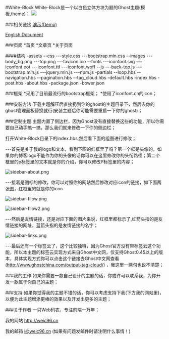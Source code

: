 #White-Block
White-Block是一个以白色立体方块为题的Ghost主题(模板,theme)；
![](https://github.com/Weic96/Whie-Block/blob/master/about-images/white-block.jpg)

###相关链接
[演示(Demo)](http://weic.ghost.io)

[English Document](https://github.com/Weic96/Whie-Block/blob/master/EN-README.md)

###页面
	*首页
    *文章页
    *关于页面

####结构
	-assets
    	--css
        	---style.css
            ---bootstrap.min.css
        --images
        	---body_bg.png
            ---top.png
            ---favicon.ico
        --fonts
        	---iconfont.svg
            ---iconfont.eot
            ---iconfont.ttf
            ---iconfont.woff
        --js
        	---back-top.js
            ---bootstrap.min.js
            ---jquery.min.js
            ---npm.js
    -partials
    	--loop.hbs
        --navigation.hbs
        --pagination.hbs
        --tag_cloud.hbs
    -default.hbs
    -index.hbs
    -post.hbs
    -about.hbs
    -package.json
    -bower.json
    
###框架
	*采用了目前最流行的bootstrap框架；
    *使用了iconfont.cn的icon；
    
###安装方法
下载主题解压后直接扔到你的ghost的主题目录下，然后去你的ghost管理面板替换就行(安装主题后你可能需要重启一下你的ghost)；

###定制主题
主题内置了侧边栏，因为Ghost没有直接替换这些的功能，所以你需要自己动手搞一搞，那么我们就来修改一下你的侧边栏；

打开White-Block目录下的index.hbs,然后看下面的组图进行修改；

---首先是关于我的logo和文本，看到下图的红框里了吗？第一个框是头像的，如果你的博客logo不能作为你的头像的话你可以在这里修改你的头衔路径；第二个框里的p标签里的文本就是你的介绍，你可以修改P标签里的内容；

![sidebar-about.png](https://github.com/Weic96/Whie-Block/blob/master/about-images/sidebar-about.png)

---接着是图标的修改，你可以对照你的网站然后修改对应icon的链接，如下面两张图，红框里的就是你的icon

![sidebar-fllow.png](https://github.com/Weic96/Whie-Block/blob/master/about-images/sidebar-fllow.png)


![sidebar-fllow2.png](https://github.com/Weic96/Whie-Block/blob/master/about-images/sidebar-fllow2.png)

---然后是友情链接，还是对应下面的图片来说，红框里都标示了,红箭头指的是友情链接的网址，蓝箭头指的是友情链接的名字；

![sidebar-links.png](https://github.com/Weic96/Whie-Block/blob/master/about-images/sidebar-links.png)

---最后还有一个标签云了，这个比较独特，因为Ghost官方没有带标签云这个功能，所以本主题的标签云实现方式来自Ghost中文网，仅支持Ghost0.45以上的版本，具体实现方式你可以点击这个链接去Ghost中文网查看(http://www.ghostchina.com/output-tag-cloud/) ，我这里一两句也说不清楚；

###我的工作
如果你需要一款自己设计的主题的话，你或许可以联系我，为你开发一款属于你自己的主题；

###支持
如果你觉得我的主题不错的话，你可以考虑支持下我(下方我的网站里)，以便为此主题增添更棒的效果以及开发出更多的主题；

###关于作者
一只Web码农，专注前端一万年；

我的网站 http://weic96.cn

我的邮箱 i@weic96.cn (如果有问题发邮件时请注明什么事情！)
